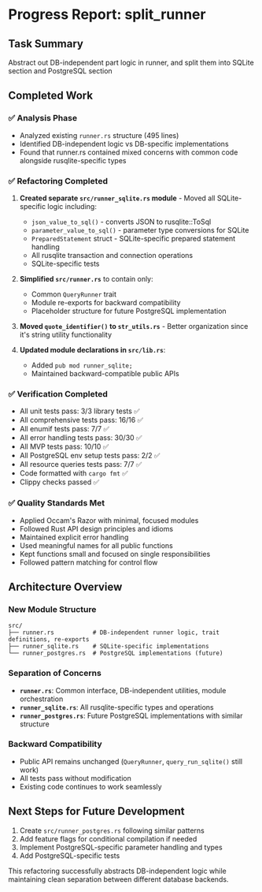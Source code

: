# Progress Report: split_runner

## Task Summary
Abstract out DB-independent part logic in runner, and split them into SQLite section and PostgreSQL section

## Completed Work

### ✅ Analysis Phase
- Analyzed existing `runner.rs` structure (495 lines)
- Identified DB-independent logic vs DB-specific implementations
- Found that runner.rs contained mixed concerns with common code alongside rusqlite-specific types

### ✅ Refactoring Completed
1. **Created separate `src/runner_sqlite.rs` module** - Moved all SQLite-specific logic including:
   - `json_value_to_sql()` - converts JSON to rusqlite::ToSql
   - `parameter_value_to_sql()` - parameter type conversions for SQLite
   - `PreparedStatement` struct - SQLite-specific prepared statement handling
   - All rusqlite transaction and connection operations
   - SQLite-specific tests

2. **Simplified `src/runner.rs`** to contain only:
   - Common `QueryRunner` trait
   - Module re-exports for backward compatibility
   - Placeholder structure for future PostgreSQL implementation

3. **Moved `quote_identifier()` to `str_utils.rs`** - Better organization since it's string utility functionality

4. **Updated module declarations in `src/lib.rs`**:
   - Added `pub mod runner_sqlite;`
   - Maintained backward-compatible public APIs

### ✅ Verification Completed
- All unit tests pass: 3/3 library tests ✅
- All comprehensive tests pass: 16/16 ✅
- All enumif tests pass: 7/7 ✅
- All error handling tests pass: 30/30 ✅
- All MVP tests pass: 10/10 ✅
- All PostgreSQL env setup tests pass: 2/2 ✅
- All resource queries tests pass: 7/7 ✅
- Code formatted with `cargo fmt` ✅
- Clippy checks passed ✅

### ✅ Quality Standards Met
- Applied Occam's Razor with minimal, focused modules
- Followed Rust API design principles and idioms
- Maintained explicit error handling
- Used meaningful names for all public functions
- Kept functions small and focused on single responsibilities
- Followed pattern matching for control flow

## Architecture Overview

### New Module Structure
```
src/
├── runner.rs           # DB-independent runner logic, trait definitions, re-exports
├── runner_sqlite.rs    # SQLite-specific implementations
└── runner_postgres.rs  # PostgreSQL implementations (future)
```

### Separation of Concerns
- **`runner.rs`**: Common interface, DB-independent utilities, module orchestration
- **`runner_sqlite.rs`**: All rusqlite-specific types and operations
- **`runner_postgres.rs`**: Future PostgreSQL implementations with similar structure

### Backward Compatibility
- Public API remains unchanged (`QueryRunner`, `query_run_sqlite()` still work)
- All tests pass without modification
- Existing code continues to work seamlessly

## Next Steps for Future Development
1. Create `src/runner_postgres.rs` following similar patterns
2. Add feature flags for conditional compilation if needed
3. Implement PostgreSQL-specific parameter handling and types
4. Add PostgreSQL-specific tests

This refactoring successfully abstracts DB-independent logic while maintaining clean separation between different database backends.
